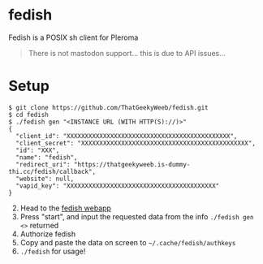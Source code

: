 # fedish
Fedish is a POSIX sh client for Pleroma
  > There is not mastodon support... this is due to API issues...
# Setup

```
$ git clone https://github.com/ThatGeekyWeeb/fedish.git
$ cd fedish
$ ./fedish gen "<INSTANCE URL (WITH HTTP(S)://)>"
{
  "client_id": "XXXXXXXXXXXXXXXXXXXXXXXXXXXXXXXXXXXXXXXXXXXXX",
  "client_secret": "XXXXXXXXXXXXXXXXXXXXXXXXXXXXXXXXXXXXXXXXXXXXXX",
  "id": "XXX",
  "name": "fedish",
  "redirect_uri": "https://thatgeekyweeb.is-dummy-thi.cc/fedish/callback",
  "website": null,
  "vapid_key": "XXXXXXXXXXXXXXXXXXXXXXXXXXXXXXXXXXXXXXXXX"
}
```
2. Head to the [fedish webapp](https://www.thatgeekyweeb.is-dummy-thi.cc/fedish/)  
3. Press "start", and input the requested data from the info `./fedish gen <>` returned
4. Authorize fedish
5. Copy and paste the data on screen to `~/.cache/fedish/authkeys`
6. `./fedish` for usage!
